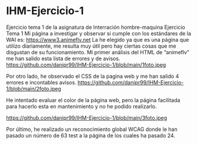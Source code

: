 # IHM-Ejercicio-1
Ejercicio tema 1 de la asignatura de Interración hombre-maquina
Ejercicio Tema 1
Mi página a investigar y observar si cumple con los estándares de la WAI es:
https://www3.animeflv.net 
La he elegido ya que es una página que utilizo diariamente, me resulta muy útil pero hay ciertas cosas que me disgustan de su funcionamiento. 
Mi primer análisis del HTML de “animeflv” me han salido esta lista de errores y de avisos. 
https://github.com/danipr99/IHM-Ejercicio-1/blob/main/1foto.jpeg

Por otro lado, he observado el CSS de la pagina web y me han salido 4 errores e incontables avisos.
 https://github.com/danipr99/IHM-Ejercicio-1/blob/main/2foto.jpeg

He intentado evaluar el color de la página web, pero la página facilitada para hacerlo esta en mantenimiento y no he podido realizarlo. 

https://github.com/danipr99/IHM-Ejercicio-1/blob/main/3foto.jpeg

Por último, he realizado un reconocimiento global WCAG donde le han pasado un número de 63 test a la página de los cuales ha pasado 24. 
 






